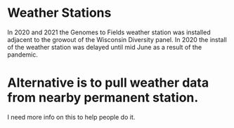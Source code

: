 # Weather Stations

In 2020 and 2021 the Genomes to Fields weather station was installed adjacent to the growout of the Wisconsin Diversity panel. In 2020 the install of the weather station was delayed until mid June as a result of the pandemic.

# Alternative is to pull weather data from nearby permanent station. 

I need more info on this to help people do it.
